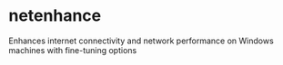 # netenhance
 Enhances internet connectivity and network performance on Windows machines with fine-tuning options
